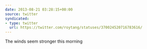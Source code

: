 ```yaml
---
date: 2013-08-21 03:28:15+00:00
source: twitter
syndicated:
- type: twitter
  url: https://twitter.com/roytang/statuses/370024520716783616/
---
```


The winds seem stronger this morning